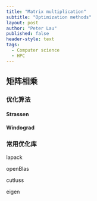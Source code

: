 ```yaml
---
title: "Matrix multiplication"
subtitle: "Optimization methods"
layout: post
author: "Peter Lau"
published: false
header-style: text
tags:
  - Computer science
  - HPC
---
```



## 矩阵相乘

### 优化算法

#### Strassen


#### Windograd


### 常用优化库


lapack

openBlas

cutluss

eigen